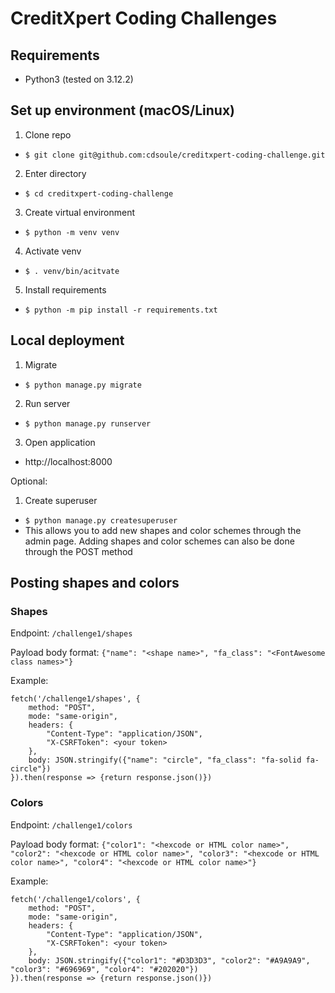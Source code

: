# CreditXpert Coding Challenges

## Requirements
- Python3 (tested on 3.12.2)

## Set up environment (macOS/Linux)
1. Clone repo
- `$ git clone git@github.com:cdsoule/creditxpert-coding-challenge.git`
2. Enter directory
- `$ cd creditxpert-coding-challenge`
3. Create virtual environment
- `$ python -m venv venv`
4. Activate venv
- `$ . venv/bin/acitvate`
5. Install requirements
- `$ python -m pip install -r requirements.txt`

## Local deployment
1. Migrate
- `$ python manage.py migrate`
2. Run server
- `$ python manage.py runserver`
3. Open application
- http://localhost:8000

Optional:
1. Create superuser
- `$ python manage.py createsuperuser`
- This allows you to add new shapes and color schemes through the admin page. Adding shapes and color schemes can also be done through the POST method

## Posting shapes and colors
### Shapes
Endpoint:
`/challenge1/shapes`

Payload body format:
`{"name": "<shape name>", "fa_class": "<FontAwesome class names>"}`

Example:
```
fetch('/challenge1/shapes', {
    method: "POST",
    mode: "same-origin",
    headers: {
        "Content-Type": "application/JSON",
        "X-CSRFToken": <your token>
    },
    body: JSON.stringify({"name": "circle", "fa_class": "fa-solid fa-circle"})
}).then(response => {return response.json()})
```

### Colors
Endpoint:
`/challenge1/colors`

Payload body format:
`{"color1": "<hexcode or HTML color name>", "color2": "<hexcode or HTML color name>", "color3": "<hexcode or HTML color name>", "color4": "<hexcode or HTML color name>"}`

Example:
```
fetch('/challenge1/colors', {
    method: "POST",
    mode: "same-origin",
    headers: {
        "Content-Type": "application/JSON",
        "X-CSRFToken": <your token>
    },
    body: JSON.stringify({"color1": "#D3D3D3", "color2": "#A9A9A9", "color3": "#696969", "color4": "#202020"})
}).then(response => {return response.json()})
```
